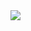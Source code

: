 <img align="left" src="https://github.com/SyedaSarah18/SyedaSarah18/assets/54178904/9352f6e7-9839-43fb-82b4-109fc678851a" />
<!--
**SyedaSarah18/SyedaSarah18** is a ✨ _special_ ✨ repository because its `README.md` (this file) appears on your GitHub profile.

Here are some ideas to get you started:

- 🔭 I’m currently working on ...
- 🌱 I’m currently learning ...
- 👯 I’m looking to collaborate on ...
- 🤔 I’m looking for help with ...
- 💬 Ask me about ...
- 📫 How to reach me: ...
- 😄 Pronouns: ...
- ⚡ Fun fact: ...
-->
<img align="left" src="https://github-readme-stats.vercel.app/api/top-langs/?username=SyedaSarah18&layout=compact" />
